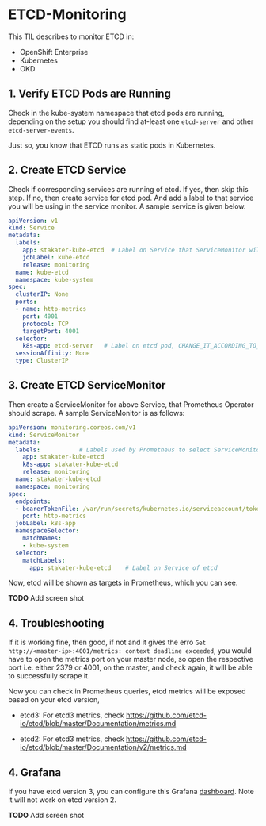 # ETCD-Monitoring

This TIL describes to monitor ETCD in:

- OpenShift Enterprise
- Kubernetes
- OKD

## 1. Verify ETCD Pods are Running

Check in the kube-system namespace that etcd pods are running, depending on the setup you should find at-least one `etcd-server` and other `etcd-server-events`.

Just so, you know that ETCD runs as static pods in Kubernetes.

## 2. Create ETCD Service

Check if corresponding services are running of etcd. If yes, then skip this step. If no, then create service for etcd pod. And add a label to that service you will be using in the service monitor. A sample service is given below.

```yaml
apiVersion: v1
kind: Service
metadata:
  labels:
    app: stakater-kube-etcd  # Label on Service that ServiceMonitor will select
    jobLabel: kube-etcd
    release: monitoring
  name: kube-etcd
  namespace: kube-system
spec:
  clusterIP: None
  ports:
  - name: http-metrics
    port: 4001
    protocol: TCP
    targetPort: 4001
  selector:
    k8s-app: etcd-server   # Label on etcd pod, CHANGE_IT_ACCORDING_TO_YOUR_ETCD_POD
  sessionAffinity: None
  type: ClusterIP
```

## 3. Create ETCD ServiceMonitor

Then create a ServiceMonitor for above Service, that Prometheus Operator should scrape. A sample ServiceMonitor is as follows:

```yaml
apiVersion: monitoring.coreos.com/v1
kind: ServiceMonitor
metadata:
  labels:           # Labels used by Prometheus to select ServiceMonitor
    app: stakater-kube-etcd
    k8s-app: stakater-kube-etcd
    release: monitoring
  name: stakater-kube-etcd
  namespace: monitoring
spec:
  endpoints:
  - bearerTokenFile: /var/run/secrets/kubernetes.io/serviceaccount/token
    port: http-metrics
  jobLabel: k8s-app
  namespaceSelector:
    matchNames:
    - kube-system
  selector:
    matchLabels:
      app: stakater-kube-etcd    # Label on Service of etcd
```

Now, etcd will be shown as targets in Prometheus, which you can see.

**TODO** Add screen shot

## 4. Troubleshooting

If it is working fine, then good, if not and it gives the erro `Get http://<master-ip>:4001/metrics: context deadline exceeded`,  you would have to open the metrics port on your master node, so open the respective port i.e. either 2379 or 4001, on the master, and check again, it will be able to successfully scrape it.

Now you can check in Prometheus queries, etcd metrics will be exposed based on your etcd version,

- etcd3: For etcd3 metrics, check https://github.com/etcd-io/etcd/blob/master/Documentation/metrics.md

- etcd2: For etcd3 metrics, check https://github.com/etcd-io/etcd/blob/master/Documentation/v2/metrics.md

## 4. Grafana

If you have etcd version 3, you can configure this Grafana [dashboard](https://grafana.com/dashboards/3070). Note it will not work on etcd version 2.

**TODO** Add screen shot

